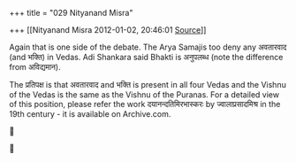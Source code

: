 +++
title = "029 Nityanand Misra"

+++
[[Nityanand Misra	2012-01-02, 20:46:01 [Source](https://groups.google.com/g/samskrita/c/LK1DSKjM9Zs)]]



Again that is one side of the debate. The Arya Samajis too deny any अवतारवाद (and भक्ति) in Vedas. Adi Shankara said Bhakti is अनुपलब्ध (note the difference from अविद्यमान).  
  
The प्रतिपक्ष is that अवतारवाद and भक्ति is present in all four Vedas and the Vishnu of the Vedas is the same as the Vishnu of the Puranas. For a detailed view of this position, please refer the work दयानन्दतिमिरभास्करः by ज्वालाप्रसादमिश्र in the 19th century - it is available on Archive.com.





